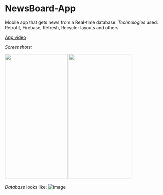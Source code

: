 # NewsBoard-App
Mobile app that gets news from a Real-time database.  *Technologies* used: Retrofit, Firebase, Refresh, Recycler layouts and others

[App video](https://photos.app.goo.gl/YqsE1fxToE8FhirW8)

*Screenshots:*

<img src="https://user-images.githubusercontent.com/77053754/115776613-fbe1f200-a3bc-11eb-8240-42ba2bee200b.png" width="200px" height="400px" margin="20px">                                                                                                                                                                               <img src="https://user-images.githubusercontent.com/77053754/115776617-fe444c00-a3bc-11eb-89b7-d77cd2fcd984.png" width="200px" height="400px">

*Database* looks like:
![image](https://user-images.githubusercontent.com/77053754/115774345-21b9c780-a3ba-11eb-9117-5154cb1c3ca2.png)

